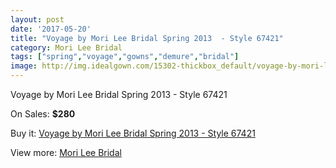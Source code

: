 ```yaml
---
layout: post
date: '2017-05-20'
title: "Voyage by Mori Lee Bridal Spring 2013  - Style 67421"
category: Mori Lee Bridal
tags: ["spring","voyage","gowns","demure","bridal"]
image: http://img.idealgown.com/15302-thickbox_default/voyage-by-mori-lee-bridal-spring-2013-style-67421.jpg
---
```

Voyage by Mori Lee Bridal Spring 2013  - Style 67421

On Sales: **$280**
<a href="https://www.idealgown.com/en/mori-lee-bridal/6121-voyage-by-mori-lee-bridal-spring-2013-style-67421.html"><amp-img layout="responsive" width="600" height="600" src="//img.idealgown.com/15302-thickbox_default/voyage-by-mori-lee-bridal-spring-2013-style-67421.jpg" alt="Voyage by Mori Lee Bridal Spring 2013  - Style 67421 0" /></a>
<a href="https://www.idealgown.com/en/mori-lee-bridal/6121-voyage-by-mori-lee-bridal-spring-2013-style-67421.html"><amp-img layout="responsive" width="600" height="600" src="//img.idealgown.com/15304-thickbox_default/voyage-by-mori-lee-bridal-spring-2013-style-67421.jpg" alt="Voyage by Mori Lee Bridal Spring 2013  - Style 67421 1" /></a>
<a href="https://www.idealgown.com/en/mori-lee-bridal/6121-voyage-by-mori-lee-bridal-spring-2013-style-67421.html"><amp-img layout="responsive" width="600" height="600" src="//img.idealgown.com/15303-thickbox_default/voyage-by-mori-lee-bridal-spring-2013-style-67421.jpg" alt="Voyage by Mori Lee Bridal Spring 2013  - Style 67421 2" /></a>

Buy it: [Voyage by Mori Lee Bridal Spring 2013  - Style 67421](https://www.idealgown.com/en/mori-lee-bridal/6121-voyage-by-mori-lee-bridal-spring-2013-style-67421.html "Voyage by Mori Lee Bridal Spring 2013  - Style 67421")

View more: [Mori Lee Bridal](https://www.idealgown.com/en/90-mori-lee-bridal "Mori Lee Bridal")